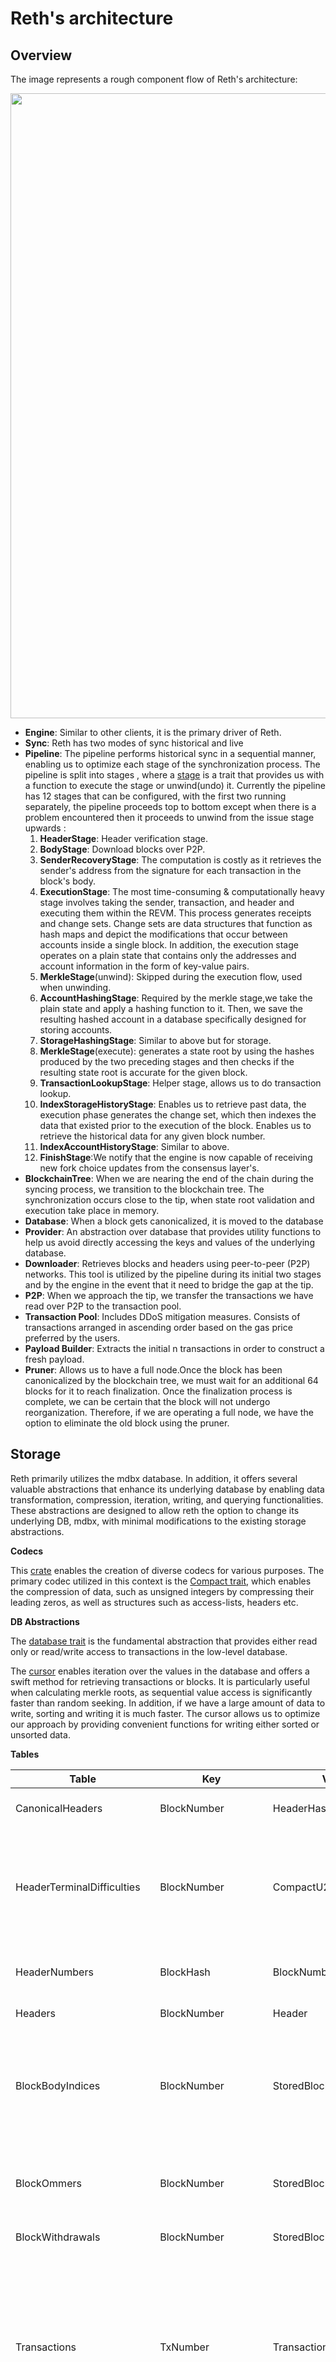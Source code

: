 # Reth's architecture

## Overview

The image represents a rough component flow of Reth's architecture:

<img src="images/el-architecture/reth-architecture-overview.png" width="1000"/>

- **Engine**: Similar to other clients, it is the primary driver of Reth.
- **Sync**: Reth has two modes of sync historical and live
- **Pipeline**: The pipeline performs historical sync in a sequential manner, enabling us to optimize each stage of the synchronization process. The pipeline is split into stages , where a [stage](https://paradigmxyz.github.io/reth/docs/reth_stages/trait.Stage.html) is a trait that provides us with a function to execute the stage or unwind(undo) it. Currently the pipeline has 12 stages that can be configured, with the first two running separately, the pipeline proceeds top to bottom except when there is a problem encountered then it proceeds to unwind from the issue stage upwards :
  1. **HeaderStage**: Header verification stage.
  2. **BodyStage**: Download blocks over P2P.
  3. **SenderRecoveryStage**: The computation is costly as it retrieves the sender's address from the signature for each transaction in the block's body.
  4. **ExecutionStage**: The most time-consuming & computationally heavy stage involves taking the sender, transaction, and header and executing them within the REVM. This process generates receipts and change sets. Change sets are data structures that function as hash maps and depict the modifications that occur between accounts inside a single block. In addition, the execution stage operates on a plain state that contains only the addresses and account information in the form of key-value pairs.
  5. **MerkleStage**(unwind): Skipped during the execution flow, used when unwinding.
  6. **AccountHashingStage**: Required by the merkle stage,we take the plain state and apply a hashing function to it. Then, we save the resulting hashed account in a database specifically designed for storing accounts.
  7. **StorageHashingStage**: Similar to above but for storage.
  8. **MerkleStage**(execute): generates a state root by using the hashes produced by the two preceding stages and then checks if the resulting state root is accurate for the given block.
  9. **TransactionLookupStage**: Helper stage, allows us to do transaction lookup.
  10. **IndexStorageHistoryStage**: Enables us to retrieve past data, the execution phase generates the change set, which then indexes the data that existed prior to the execution of the block. Enables us to retrieve the historical data for any given block number.
  11. **IndexAccountHistoryStage**: Similar to above.
  12. **FinishStage**:We notify that the engine is now capable of receiving new fork choice updates from the consensus layer's.
- **BlockchainTree**: When we are nearing the end of the chain during the syncing process, we transition to the blockchain tree. The synchronization occurs close to the tip, when state root validation and execution take place in memory.
- **Database**: When a block gets canonicalized, it is moved to the database
- **Provider**: An abstraction over database that provides utility functions to help us avoid directly accessing the keys and values of the underlying database.
- **Downloader**: Retrieves blocks and headers using peer-to-peer (P2P) networks. This tool is utilized by the pipeline during its initial two stages and by the engine in the event that it need to bridge the gap at the tip.
- **P2P**: When we approach the tip, we transfer the transactions we have read over P2P to the transaction pool.
- **Transaction Pool**: Includes DDoS mitigation measures. Consists of transactions arranged in ascending order based on the gas price preferred by the users.
- **Payload Builder**: Extracts the initial n transactions in order to construct a fresh payload.
- **Pruner**: Allows us to have a full node.Once the block has been canonicalized by the blockchain tree, we must wait for an additional 64 blocks for it to reach finalization. Once the finalization process is complete, we can be certain that the block will not undergo reorganization. Therefore, if we are operating a full node, we have the option to eliminate the old block using the pruner.

## Storage

Reth primarily utilizes the mdbx database. In addition, it offers several valuable abstractions that enhance its underlying database by enabling data transformation, compression, iteration, writing, and querying functionalities. These abstractions are designed to allow reth the option to change its underlying DB, mdbx, with minimal modifications to the existing storage abstractions.

**Codecs**

This [crate](https://github.com/paradigmxyz/reth/tree/main/crates/storage/codecs) enables the creation of diverse codecs for various purposes. The primary codec utilized in this context is the [Compact trait](https://github.com/paradigmxyz/reth/blob/6d7cd53ad25f0b79c89fd60a4db2a0f2fe097efe/crates/storage/codecs/src/lib.rs#L43), which enables the compression of data, such as unsigned integers by compressing their leading zeros, as well as structures such as access-lists, headers etc.

**DB Abstractions**

The [database trait](https://github.com/paradigmxyz/reth/blob/e158542d31bf576e8a6b6e61337b62f9839734cf/crates/storage/db/src/abstraction/database.rs#L12) is the fundamental abstraction that provides either read only or read/write access to transactions in the low-level database.

The [cursor](https://github.com/paradigmxyz/reth/blob/e158542d31bf576e8a6b6e61337b62f9839734cf/crates/storage/db/src/abstraction/cursor.rs#L13) enables iteration over the values in the database and offers a swift method for retrieving transactions or blocks. It is particularly useful when calculating merkle roots, as sequential value access is significantly faster than random seeking. In addition, if we have a large amount of data to write, sorting and writing it is much faster. The cursor allows us to optimize our approach by providing convenient functions for writing either sorted or unsorted data.

**Tables**

| Table                      | Key                                 | Value                   | Description                                                                                                                                                                                                                                                                                                                                                                                                                                                                       |
| -------------------------- | ----------------------------------- | ----------------------- | --------------------------------------------------------------------------------------------------------------------------------------------------------------------------------------------------------------------------------------------------------------------------------------------------------------------------------------------------------------------------------------------------------------------------------------------------------------------------------- |
| CanonicalHeaders           | BlockNumber                         | HeaderHash              | Stores block number indexed by header hash                                                                                                                                                                                                                                                                                                                                                                                                                                        |
| HeaderTerminalDifficulties | BlockNumber                         | CompactU256             | Is responsible for storing the total difficulty value obtained from a block header. Although it is commonly employed in proof-of-work systems, it is currently not in use.                                                                                                                                                                                                                                                                                                        |
| HeaderNumbers              | BlockHash                           | BlockNumber             | This is a utility table, it stores block number associated with a header.                                                                                                                                                                                                                                                                                                                                                                                                        |
| Headers                    | BlockNumber                         | Header                  | Stores header bodies.                                                                                                                                                                                                                                                                                                                                                                                                                                                             |
| BlockBodyIndices           | BlockNumber                         | StoredBlockBodyIndices  | Stores block indices that contains indexes of transaction and the count of them. This allows us to determine which transaction numbers are included in the block.                                                                                                                                                                                                                                                                                                                 |
| BlockOmmers                | BlockNumber                         | StoredBlockOmmers       | Stores the uncles/ommers of the block, which are the side blocks that got included (used in proof-of-work)                                                                                                                                                                                                                                                                                                                                                                        |
| BlockWithdrawals           | BlockNumber                         | StoredBlockWithdrawals  | Stores the block withdrawals.                                                                                                                                                                                                                                                                                                                                                                                                                                                     |
| Transactions               | TxNumber                            | TransactionSignedNoHash | Here the transaction body is stored indexed by the ordinary transaction number. This information includes the total number of transactions and the number of transactions that were executed. Furthermore, it enables us to effortlessly retrieve a solitary transaction.                                                                                                                                                                                                         |
| TransactionHashNumbers     | TxHash                              | TxNumber                | Stores the transaction number indexed by the transaction hash.                                                                                                                                                                                                                                                                                                                                                                                                                    |
| TransactionBlocks          | TxNumber                            | BlockNumber             | Stores the mapping of the highest transaction number to the blocks number. Allows us to fetch the block number for a given transaction number.                                                                                                                                                                                                                                                                                                                                    |
| Receipts                   | TxNumber                            | Receipt                 | Stores transaction receipts indexed by transaction number.                                                                                                                                                                                                                                                                                                                                                                                                                        |
| Bytecodes                  | B256                                | Bytecode                | Compiles and stores the bytecode of all smart contracts. There will be multiple accounts with identical bytecode. Therefore, it is necessary to implement a reference counting pointer.                                                                                                                                                                                                                                                                                           |
| PlainAccountState          | Address                             | Account                 | Stores the current state of an [Account](https://github.com/paradigmxyz/reth/blob/fb960fb3e45e11c24125ccb4bd93f2e2e21ce271/crates/primitives/src/account.rs#L15), the plain state, indexed by the Account address. The plain state is updated during the execution stage.                                                                                                                                                                                                         |
| PlainStorageState          | Address , SubKey = B256             | StorageEntry            | Stores the current value of a storage key and the sub-key is the hash of the storage key. Concerning sub-keys: mdbx allows us to dup table (duplicate values inside tables) which can lead a faster access to some values.                                                                                                                                                                                                                                                        |
| AccountsHistory            | ShardedKey<Address>                 | BlockNumberList         | Stores pointers to the block changesets that contain modifications for each account key. Each account is associated with a record of modifications, represented as a list of blocks. For example, if we want to retrieve the account balance at block 1 million, we need to determine the next block where the account was modified. If the next modification occurs at block number 1 million and 1, we need to fetch the set of changes for that account from the tables below. |
|                            |
| StoragesHistory            | StorageShardedKey                   | BlockNumberList         | Stores pointers to block number changeset with changes for each storage key. This allows us to index the change sets and find the change that happened in the history                                                                                                                                                                                                                                                                                                              |
| AccountChangeSets          | BlockNumber, SubKey = Address       | AccountBeforeTx         | The state of an account is stored prior to any transaction that alters it, such as when the account is created, self-destructed, accessed while empty, or when its balance or nonce is modified. Therefore, for each block number. Therefore, we possess the previous values for each block and account address.                                                                                                                                                                  |
| StorageChangeSets          | BlockNumberAddress , SubKey = B256  | StorageEntry            | Preserves the state of a storage prior to a specific transaction altering it. Therefore, for each block number, account address and sub-key as the storage key, we can obtain the previous storage value. The execution stage modifies both this table and the one above it. These tables are used for the merkle trie calculations, which require the values to be incremental. They are also used for any history tracing performed by the JSON-RPC API.                        |
| HashedAccounts             | B256                                | Account                 | Stores the current state of an account indexed by keccak256(Address). This table is in preparation for merkelization and calculation of state root. This and the table below are used by the merkle trie, for the first calculation of the merkle trie we need sorted hashed addresses                                                                                                                                                                                            |
| HashedStorages             | B256, SubKey = B256                 | StorageEntry            | Stores the current storage values indexed by keccak256(Address) and the sub-key as the hash of storage key keccak256(key). Like above usefull for merklization as the hashed addresses/keys are sorted.                                                                                                                                                                                                                                                                           |
| AccountsTrie               | StoredNibbles                       | StoredBranchNode        | Stores the current state's Merkle Patricia Tree.                                                                                                                                                                                                                                                                                                                                                                                                                                  |
| StoragesTrie               | B256 , SubKey = StoredNibblesSubKey | StorageTrieEntry        | From HashedAddress => NibblesSubKey => Intermediate value. This and the above table stores the nodes needed for mekle trie calculation                                                                                                                                                                                                                                                                                                                                            |
| TransactionSenders         | TxNumber                            | Address                 | Stores the transaction sender for each transaction. It is needed to speed up execution stage and allows fetching the signer without doing the computationally expensive transaction signer recovery                                                                                                                                                                                                                                                                               |
| StageCheckpoints           | StageId                             | StageCheckpoint         | Stores the highest synced block number and stage-specific checkpoint of each stage.                                                                                                                                                                                                                                                                                                                                                                                               |
| StageCheckpointProgresses  | StageId                             | Vec<u8>                 | Stores arbitrary data to keep track of a stage first-sync progress. This and the above table allows us to know where the stage stopped and to determine what to do next.                                                                                                                                                                                                                                                                                                          |
| PruneCheckpoints           | PruneSegment                        | PruneCheckpoint         | Records the maximum pruned block number and the pruning mode for each segment of the pruning process. This enables us to determine the extent to which we have pruned our data, involving the elimination of change sets and their corresponding indexes to eliminate historical data, leaving only the most recent data to be retrieved i.e. fetching the tip.                                                                                                                   |
| VersionHistory             | u64                                 | ClientVersion           | Stores the history of client versions that have accessed the database with write privileges indexed by unix timestamp seconds.                                                                                                                                                                                                                                                                                                                                                    |
